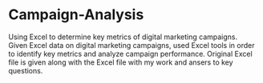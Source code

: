# Campaign-Analysis
Using Excel to determine key metrics of digital marketing campaigns.  
Given Excel data on digital marketing campaigns, used Excel tools in order to identify key metrics and analyze campaign performance. Original Excel file is given along with the Excel file with my work and ansers to key questions.
